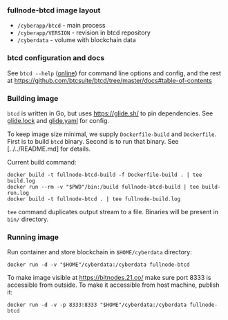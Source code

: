 ### fullnode-btcd image layout

* `/cyberapp/btcd`     - main process
* `/cyberapp/VERSION`  - revision in btcd repository
* `/cyberdata`         - volume with blockchain data

### btcd configuration and docs

See `btcd --help` ([online](https://godoc.org/github.com/btcsuite/btcd))
for command line options and config, and the rest at
https://github.com/btcsuite/btcd/tree/master/docs#table-of-contents

### Building image

`btcd` is written in Go, but uses https://glide.sh/ to pin
dependencies. See [glide.lock] and [glide.yaml] for config.

To keep image size minimal, we supply `Dockerfile-build`
and `Dockerfile`. First is to build `btcd` binary. Second
is to run that binary. See [../../README.md] for details.

Current build command:

    docker build -t fullnode-btcd-build -f Dockerfile-build . | tee build.log
    docker run --rm -v "$PWD"/bin:/build fullnode-btcd-build | tee build-run.log
    docker build -t fullnode-btcd . | tee fullnode-build.log

`tee` command duplicates output stream to a file. Binaries
will be present in `bin/` directory.

### Running image

Run container and store blockchain in `$HOME/cyberdata`
directory:

    docker run -d -v "$HOME"/cyberdata:/cyberdata fullnode-btcd

To make image visible at https://bitnodes.21.co/ make sure
port 8333 is accessible from outside. To make it accessible
from host machine, publish it:

    docker run -d -v -p 8333:8333 "$HOME"/cyberdata:/cyberdata fullnode-btcd

[glide.lock]: https://github.com/btcsuite/btcd/blob/master/glide.lock
[glide.yaml]: https://github.com/btcsuite/btcd/blob/master/glide.yaml
